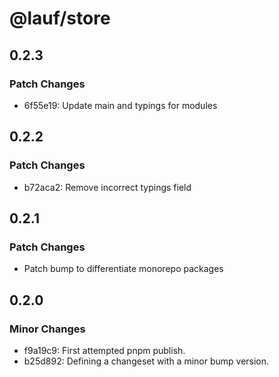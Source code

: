 # @lauf/store

## 0.2.3

### Patch Changes

- 6f55e19: Update main and typings for modules

## 0.2.2

### Patch Changes

- b72aca2: Remove incorrect typings field

## 0.2.1

### Patch Changes

- Patch bump to differentiate monorepo packages

## 0.2.0

### Minor Changes

- f9a19c9: First attempted pnpm publish.
- b25d892: Defining a changeset with a minor bump version.
